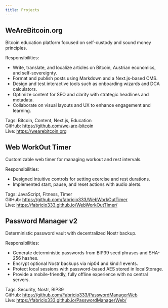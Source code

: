 ```yaml
---
title: Projects
---
```


## WeAreBitcoin.org
Bitcoin education platform focused on self-custody and sound money principles.

Responsibilities:
- Write, translate, and localize articles on Bitcoin, Austrian economics, and self-sovereignty.
- Format and publish posts using Markdown and a Next.js-based CMS.
- Design and test interactive tools such as onboarding wizards and DCA calculators.
- Optimize content for SEO and clarity with strategic headlines and metadata.
- Collaborate on visual layouts and UX to enhance engagement and learning.

Tags: Bitcoin, Content, Next.js, Education  
GitHub: https://github.com/we-are-bitcoin  
Live: https://wearebitcoin.org

## Web WorkOut Timer
Customizable web timer for managing workout and rest intervals.

Responsibilities:
- Designed intuitive controls for setting exercise and rest durations.
- Implemented start, pause, and reset actions with audio alerts.

Tags: JavaScript, Fitness, Timer  
GitHub: https://github.com/fabricio333/WebWorkOutTimer  
Live: https://fabricio333.github.io/WebWorkOutTimer/

## Password Manager v2
Deterministic password vault with decentralized Nostr backup.

Responsibilities:
- Generate deterministic passwords from BIP39 seed phrases and SHA-256 hashes.
- Encrypt optional Nostr backups via nip04 and kind:1 events.
- Protect local sessions with password-based AES stored in localStorage.
- Provide a mobile-friendly, fully offline experience with no central servers.

Tags: Security, Nostr, BIP39  
GitHub: https://github.com/Fabricio333/PasswordManagerWeb  
Live: https://fabricio333.github.io/PasswordManagerWeb/
